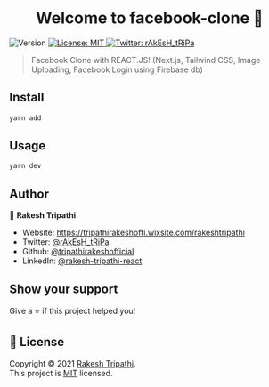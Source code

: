 <h1 align="center">Welcome to facebook-clone 👋</h1>
<p>
  <img alt="Version" src="https://img.shields.io/badge/version-0.1.0-blue.svg?cacheSeconds=2592000" />
  <a href="https://github.com/tripathirakeshofficial/facebook-clone/blob/main/LICENSE" target="_blank">
    <img alt="License: MIT" src="https://img.shields.io/badge/License-MIT-yellow.svg" />
  </a>
  <a href="https://twitter.com/rAkEsH\_tRiPa" target="_blank">
    <img alt="Twitter: rAkEsH_tRiPa" src="https://img.shields.io/twitter/follow/rAkEsH_tRiPa.svg?style=social" />
  </a>
</p>

> Facebook Clone with REACT.JS! (Next.js, Tailwind CSS, Image Uploading, Facebook Login using Firebase db)

## Install

```sh
yarn add
```

## Usage

```sh
yarn dev
```

## Author

👤 **Rakesh Tripathi**

- Website: https://tripathirakeshoffi.wixsite.com/rakeshtripathi
- Twitter: [@rAkEsH_tRiPa](https://twitter.com/rAkEsH_tRiPa)
- Github: [@tripathirakeshofficial](https://github.com/tripathirakeshofficial)
- LinkedIn: [@rakesh-tripathi-react](https://linkedin.com/in/rakesh-tripathi-react)

## Show your support

Give a ⭐️ if this project helped you!

## 📝 License

Copyright © 2021 [Rakesh Tripathi](https://github.com/tripathirakeshofficial).<br />
This project is [MIT](https://github.com/tripathirakeshofficial/facebook-clone/blob/main/LICENSE) licensed.

